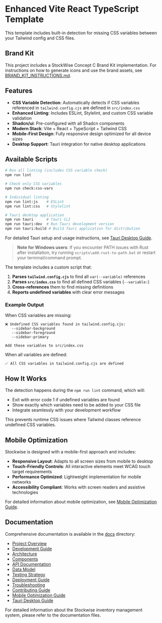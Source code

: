# Enhanced Vite React TypeScript Template

This template includes built-in detection for missing CSS variables between your Tailwind config and CSS files.

## Brand Kit

This project includes a StockWise Concept C Brand Kit implementation. For instructions on how to generate icons and use the brand assets, see [BRAND_KIT_INSTRUCTIONS.md](BRAND_KIT_INSTRUCTIONS.md).

## Features

- **CSS Variable Detection**: Automatically detects if CSS variables referenced in `tailwind.config.cjs` are defined in `src/index.css`
- **Enhanced Linting**: Includes ESLint, Stylelint, and custom CSS variable validation
- **Shadcn/ui**: Pre-configured with all Shadcn components
- **Modern Stack**: Vite + React + TypeScript + Tailwind CSS
- **Mobile-First Design**: Fully responsive design optimized for all device sizes
- **Desktop Support**: Tauri integration for native desktop applications

## Available Scripts

```bash
# Run all linting (includes CSS variable check)
npm run lint

# Check only CSS variables
npm run check:css-vars

# Individual linting
npm run lint:js    # ESLint
npm run lint:css   # Stylelint

# Tauri desktop application
npm run tauri      # Tauri CLI
npm run tauri:dev  # Run Tauri development version
npm run tauri:build # Build Tauri application for distribution
```

For detailed Tauri setup and usage instructions, see [Tauri Desktop Guide](TAURI_DESKTOP_GUIDE.md).

> **Note for Windows users**: If you encounter PATH issues with Rust after installation, try running `scripts\add-rust-to-path.bat` or restart your terminal/command prompt.

The template includes a custom script that:

1. **Parses `tailwind.config.cjs`** to find all `var(--variable)` references
2. **Parses `src/index.css`** to find all defined CSS variables (`--variable:`)
3. **Cross-references** them to find missing definitions
4. **Reports undefined variables** with clear error messages

### Example Output

When CSS variables are missing:
```
❌ Undefined CSS variables found in tailwind.config.cjs:
   --sidebar-background
   --sidebar-foreground
   --sidebar-primary

Add these variables to src/index.css
```

When all variables are defined:
```
✅ All CSS variables in tailwind.config.cjs are defined
```

## How It Works

The detection happens during the `npm run lint` command, which will:
- Exit with error code 1 if undefined variables are found
- Show exactly which variables need to be added to your CSS file
- Integrate seamlessly with your development workflow

This prevents runtime CSS issues where Tailwind classes reference undefined CSS variables.

## Mobile Optimization

Stockwise is designed with a mobile-first approach and includes:

- **Responsive Layout**: Adapts to all screen sizes from mobile to desktop
- **Touch-Friendly Controls**: All interactive elements meet WCAG touch target requirements
- **Performance Optimized**: Lightweight implementation for mobile networks
- **Accessibility Compliant**: Works with screen readers and assistive technologies

For detailed information about mobile optimization, see [Mobile Optimization Guide](docs/MOBILE_OPTIMIZATION.md).

## Documentation

Comprehensive documentation is available in the [docs](docs/) directory:

- [Project Overview](docs/README.md)
- [Development Guide](docs/DEVELOPMENT.md)
- [Architecture](docs/ARCHITECTURE.md)
- [Components](docs/COMPONENTS.md)
- [API Documentation](docs/API.md)
- [Data Model](docs/DATA_MODEL.md)
- [Testing Strategy](docs/TESTING.md)
- [Deployment Guide](docs/DEPLOYMENT.md)
- [Troubleshooting](docs/TROUBLESHOOTING.md)
- [Contributing Guide](docs/CONTRIBUTING.md)
- [Mobile Optimization Guide](docs/MOBILE_OPTIMIZATION.md)
- [Tauri Desktop Guide](TAURI_DESKTOP_GUIDE.md)

For detailed information about the Stockwise inventory management system, please refer to the documentation files.